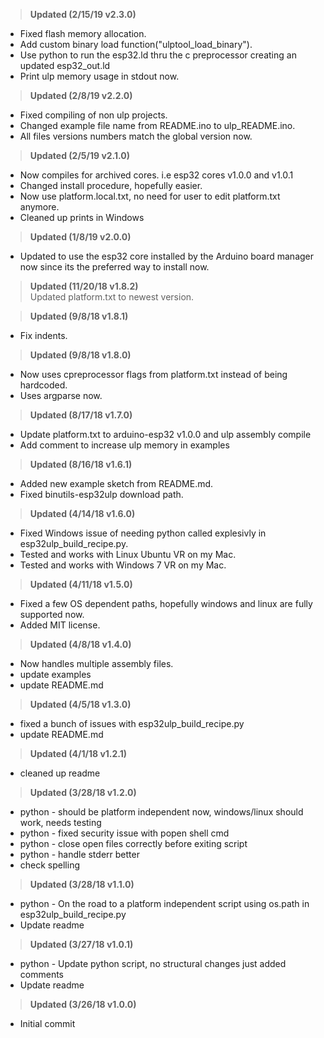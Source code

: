 ><b>Updated (2/15/19 v2.3.0)</b><br>
* Fixed flash memory allocation.<br>
* Add custom binary load function("ulptool_load_binary").<br>
* Use python to run the esp32.ld thru the c preprocessor creating an updated esp32_out.ld<br>
* Print ulp memory usage in stdout now.<br>

><b>Updated (2/8/19 v2.2.0)</b><br>
* Fixed compiling of non ulp projects.<br>
* Changed example file name from README.ino to ulp_README.ino.<br>
* All files versions numbers match the global version now.<br>

><b>Updated (2/5/19 v2.1.0)</b><br>
* Now compiles for archived cores. i.e esp32 cores v1.0.0 and v1.0.1<br>
* Changed install procedure, hopefully easier.<br>
* Now use platform.local.txt, no need for user to edit platform.txt anymore.<br>
* Cleaned up prints in Windows<br>

><b>Updated (1/8/19 v2.0.0)</b><br>
* Updated to use the esp32 core installed by the Arduino board manager now since its the preferred way to install now.<br>

><b>Updated (11/20/18 v1.8.2)</b><br>
Updated platform.txt to newest version.<br>

><b>Updated (9/8/18 v1.8.1)</b><br>
* Fix indents.<br>

><b>Updated (9/8/18 v1.8.0)</b><br>
* Now uses cpreprocessor flags from platform.txt instead of being hardcoded.<br>
* Uses argparse now.<br>

><b>Updated (8/17/18 v1.7.0)</b><br>
* Update platform.txt to arduino-esp32 v1.0.0 and ulp assembly compile<br>
* Add comment to increase ulp memory in examples<br>

><b>Updated (8/16/18 v1.6.1)</b><br>
* Added new example sketch from README.md.<br>
* Fixed binutils-esp32ulp download path.<br>

><b>Updated (4/14/18 v1.6.0)</b><br>
* Fixed Windows issue of needing python called explesivly in esp32ulp_build_recipe.py.<br>
* Tested and works with Linux Ubuntu VR on my Mac.<br>
* Tested and works with Windows 7 VR on my Mac.<br>


><b>Updated (4/11/18 v1.5.0)</b><br>
* Fixed a few OS dependent paths, hopefully windows and linux are fully supported now.<br>
* Added MIT license.<br>

><b>Updated (4/8/18 v1.4.0)</b><br>
* Now handles multiple assembly files.<br>
* update examples<br>
* update README.md<br>

><b>Updated (4/5/18 v1.3.0)</b><br>
* fixed a bunch of issues with esp32ulp_build_recipe.py<br>
* update README.md<br>

><b>Updated (4/1/18 v1.2.1)</b><br>
* cleaned up readme<br>

><b>Updated (3/28/18 v1.2.0)</b><br>
* python - should be platform independent now, windows/linux should work, needs testing<br>
* python - fixed security issue with popen shell cmd<br>
* python - close open files correctly before exiting script<br>
* python - handle stderr better<br>
* check spelling<br>

><b>Updated (3/28/18 v1.1.0)</b><br>
* python - On the road to a platform independent script using os.path in esp32ulp_build_recipe.py<br>
* Update readme<br>

><b>Updated (3/27/18 v1.0.1)</b><br>
* python - Update python script, no structural changes just added comments<br>
* Update readme<br>

><b>Updated (3/26/18 v1.0.0)</b><br>
* Initial commit<br>
